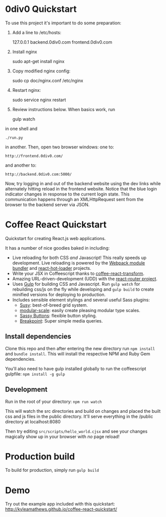 0div0 Quickstart
================

To use this project it's important to do some preparation:

1. Add a line to /etc/hosts:

    127.0.0.1 backend.0div0.com frontend.0div0.com

2. Install nginx

    sudo apt-get install nginx

3. Copy modified nginx config:

    sudo cp doc/nginx.conf /etc/nginx

4. Restart nginx:

    sudo service nginx restart

5. Review instructions below.  When basics work, run

    gulp watch

in one shell and

    ./run.py

in another.  Then, open two browser windows:  one to:

    http://frontend.0div0.com/

and another to:

    http://backend.0div0.com:5000/

Now, try logging in and out of the backend website using the dev links while
alternately hitting reload in the frontend website.  Notice that the blue
login indicator changes in response to the current login state. This
communication happens through an XMLHttpRequest sent from the browser to
the backend server via JSON.

Coffee React Quickstart
=======================

Quickstart for creating React.js web applications.

It has a number of nice goodies baked in including:

* Live reloading for both CSS *and* Javascript! This really speeds up development. Live reloading is powered by the [Webpack module bundler](http://webpack.github.io/) and [react-hot-loader](https://github.com/gaearon/react-hot-loader) projects.
* Write your JSX in Coffeescript thanks to [coffee-react-transform](https://github.com/jsdf/coffee-react-transform).
* Amazing URL-driven-development (UDD) with the [react-router project](https://github.com/rackt/react-router).
* Uses [Gulp](http://gulpjs.com/) for building CSS and Javascript. Run `gulp watch` for rebuilding css/js on the fly while developing and `gulp build` to create minified versions for deploying to production.
* Includes sensible element stylings and several useful Sass plugins:
  * <a href="http://susy.oddbird.net/">Susy</a>: best-of-breed grid system.
  * <a href="https://github.com/Team-Sass/modular-scale">modular-scale</a>: easily create pleasing modular type scales.
  * <a href="https://github.com/jhardy/Sassy-Buttons">Sassy Buttons</a>: flexible button styling.
  * <a href="http://breakpoint-sass.com/">Breakpoint</a>: Super simple media queries.

## Install dependencies

Clone this repo and then after entering the new directory run `npm install` and `bundle install`. This will install the respective NPM and Ruby Gem dependencies.

You'll also need to have gulp installed globally to run the coffeescript gulpfile: `npm install -g gulp`

## Development
Run in the root of your directory: `npm run watch`

This will watch the src directories and build on changes and placed the built css and js files in the public directory. It'll serve everything in the /public directory at localhost:8080

Then try editing `src/scripts/hello_world.cjsx` and see your changes magically show up in your browser with *no* page reload!

# Production build
To build for production, simply run `gulp build`

# Demo
Try out the example app included with this quickstart: http://kyleamathews.github.io/coffee-react-quickstart/


